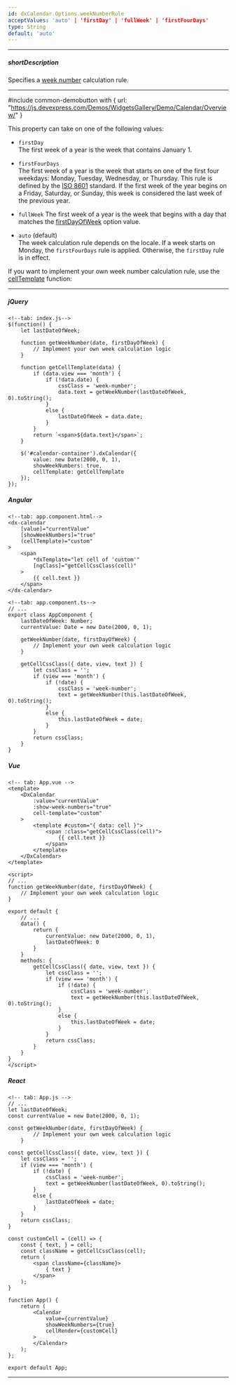 ```yaml
---
id: dxCalendar.Options.weekNumberRule
acceptValues: 'auto' | 'firstDay' | 'fullWeek' | 'firstFourDays'
type: String
default: 'auto'
---
```

---
##### shortDescription
Specifies a [week number](/Documentation/ApiReference/UI_Components/dxCalendar/Configuration/#showWeekNumbers) calculation rule. 

---
#include common-demobutton with {
    url: "https://js.devexpress.com/Demos/WidgetsGallery/Demo/Calendar/Overview/"
}

This property can take on one of the following values:

- `firstDay`    
The first week of a year is the week that contains January 1. 

- `firstFourDays`    
The first week of a year is the week that starts on one of the first four weekdays: Monday, Tuesday, Wednesday, or Thursday. This rule is defined by the [ISO 8601](https://en.wikipedia.org/wiki/ISO_8601) standard. If the first week of the year begins on a Friday, Saturday, or Sunday, this week is considered the last week of the previous year.
 
- `fullWeek`
The first week of a year is the week that begins with a day that matches the [firstDayOfWeek](/Documentation/ApiReference/UI_Components/dxCalendar/Configuration/#firstDayOfWeek) option value.
 
- `auto` (default)    
The week calculation rule depends on the locale. If a week starts on Monday, the `firstFourDays` rule is applied. Otherwise, the `firstDay` rule is in effect.

If you want to implement your own week number calculation rule, use the [cellTemplate](/Documentation/ApiReference/UI_Components/dxCalendar/Configuration/#cellTemplate) function:

---
##### jQuery

    <!--tab: index.js-->
    $(function() {
        let lastDateOfWeek;

        function getWeekNumber(date, firstDayOfWeek) {
            // Implement your own week calculation logic
        }

        function getCellTemplate(data) {
            if (data.view === 'month') {
                if (!data.date) {
                    cssClass = 'week-number';
                    data.text = getWeekNumber(lastDateOfWeek, 0).toString();
                } 
                else {
                    lastDateOfWeek = data.date;
                }
            }
            return `<span>${data.text}</span>`;
        }

        $('#calendar-container').dxCalendar({
            value: new Date(2000, 0, 1),
            showWeekNumbers: true,
            cellTemplate: getCellTemplate
        });
    });

##### Angular

    <!--tab: app.component.html-->
    <dx-calendar
        [value]="currentValue"
        [showWeekNumbers]="true"
        (cellTemplate)="custom"
    >
        <span
            *dxTemplate="let cell of 'custom'"
            [ngClass]="getCellCssClass(cell)"
        >
            {{ cell.text }}
        </span>
    </dx-calendar>

    <!--tab: app.component.ts-->
    // ...
    export class AppComponent {
        lastDateOfWeek: Number;
        currentValue: Date = new Date(2000, 0, 1);

        getWeekNumber(date, firstDayOfWeek) {
            // Implement your own week calculation logic
        }

        getCellCssClass({ date, view, text }) {
            let cssClass = '';
            if (view === 'month') {
                if (!date) {
                    cssClass = 'week-number';
                    text = getWeekNumber(this.lastDateOfWeek, 0).toString();
                } 
                else {
                    this.lastDateOfWeek = date;
                }
            }
            return cssClass;
        }
    }

##### Vue

    <!-- tab: App.vue -->
    <template>
        <DxCalendar
            :value="currentValue"
            :show-week-numbers="true"
            cell-template="custom"
        >
            <template #custom="{ data: cell }">
                <span :class="getCellCssClass(cell)">
                    {{ cell.text }}
                </span>
            </template>
        </DxCalendar>
    </template>

    <script>
    // ...
    function getWeekNumber(date, firstDayOfWeek) {
        // Implement your own week calculation logic
    }

    export default {
        // ...
        data() {
            return {
                currentValue: new Date(2000, 0, 1),
                lastDateOfWeek: 0
            }
        }
        methods: {
            getCellCssClass({ date, view, text }) {
                let cssClass = '';
                if (view === 'month') {
                    if (!date) {
                        cssClass = 'week-number';
                        text = getWeekNumber(this.lastDateOfWeek, 0).toString();
                    } 
                    else {
                        this.lastDateOfWeek = date;
                    }
                }
                return cssClass;
            }
        }
    }
    </script>

##### React

    <!-- tab: App.js -->
    // ...
    let lastDateOfWeek;
    const currentValue = new Date(2000, 0, 1);

    const getWeekNumber(date, firstDayOfWeek) {
            // Implement your own week calculation logic
        }

    const getCellCssClass({ date, view, text }) {
        let cssClass = '';
        if (view === 'month') {
            if (!date) {
                cssClass = 'week-number';
                text = getWeekNumber(lastDateOfWeek, 0).toString();
            } 
            else {
                lastDateOfWeek = date;
            }
        }
        return cssClass;
    }

    const customCell = (cell) => {
        const { text, } = cell;
        const className = getCellCssClass(cell);
        return (
            <span className={className}>
                { text }
            </span>
        );
    }

    function App() {
        return (
            <Calendar
                value={currentValue}
                showWeekNumbers={true}
                cellRender={customCell}
            >
            </Calendar>
        );
    };

    export default App;

---